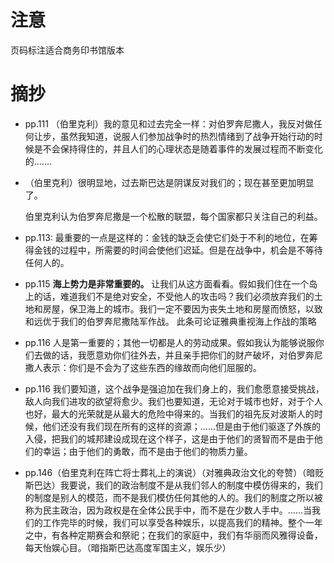 # 注意

页码标注适合商务印书馆版本

# 摘抄
- pp.111 （伯里克利）我的意见和过去完全一样：对伯罗奔尼撒人，我反对做任何让步，虽然我知道，说服人们参加战争时的热烈情绪到了战争开始行动的时候是不会保持得住的，并且人们的心理状态是随着事件的发展过程而不断变化的.……
- （伯里克利）很明显地，过去斯巴达是阴谋反对我们的；现在甚至更加明显了。

	伯里克利认为伯罗奔尼撒是一个松散的联盟，每个国家都只关注自己的利益。

- pp.113: 最重要的一点是这样的：金钱的缺乏会使它们处于不利的地位，在筹得金钱的过程中，所需要的时间会使他们迟延。但是在战争中，机会是不等待任何人的。

- pp.115 **海上势力是非常重要的。** 让我们从这方面看看。假如我们住在一个岛上的话，难道我们不是绝对安全，不受他人的攻击吗？我们必须放弃我们的土地和房屋，保卫海上的城市。我们一定不要因为丧失土地和房屋而愤怒，以致和远优于我们的伯罗奔尼撒陆军作战。
	此条可论证雅典重视海上作战的策略


- pp.116 人是第一重要的；其他一切都是人的劳动成果。假如我认为能够说服你们去做的话，我愿意劝你们往外去，并且亲手把你们的财产破坏，对伯罗奔尼撒人表示：你们是不会为了这些东西的缘故而向他们屈服的。

- pp.116 我们要知道，这个战争是强迫加在我们身上的，我们愈愿意接受挑战，敌人向我们进攻的欲望将愈少。我们也要知道，无论对于城市也好，对于个人也好，最大的光荣就是从最大的危险中得来的。当我们的祖先反对波斯人的时候，他们还没有我们现在所有的这样的资源；……但是由于他们驱逐了外族的入侵，把我们的城邦建设成现在这个样子，这是由于他们的贤智而不是由于他们的幸运；由于他们的勇敢，而不是由于他们的物质力量。
- pp.146（伯里克利在阵亡将士葬礼上的演说）（对雅典政治文化的夸赞）（暗贬斯巴达）我要说，我们的政治制度不是从我们邻人的制度中模仿得来的，我们的制度是别人的模范，而不是我们模仿任何其他的人的。我们的制度之所以被称为民主政治，因为政权是在全体公民手中，而不是在少数人手中。……当我们的工作完毕的时候，我们可以享受各种娱乐，以提高我们的精神。整个一年之中，有各种定期赛会和祭祀；在我们的家庭中，我们有华丽而风雅得设备，每天怡娱心目。（暗指斯巴达高度军国主义，娱乐少）


